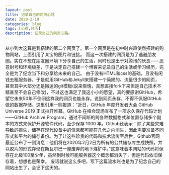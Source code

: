 ```yaml
---
layout: post
title: 记录自己的网页心路
date: 2020-2-19
categories: blog
tags: [心得,经历]
description: 记录自己的网页心路。
---
```


从小到大这算是我搭建的第二个网页了。第一个网页是在初中时兴趣使然搭建的购物网站，上面引用了某宝的图片和链接。
而这一次搭建的网页是为了逃避朋友圈。实在不想在朋友圈环境下分享自己的生活，同时也是出于对腾讯的厌恶——恶意封号和环境极差，于是决定自己搭建一个博客来记录自己的生活或学习经历，完全是为了纪念当下和分享给未来的自己。
由于没有HTML和css的基础，且没有闲钱去租服务器，于是就用GitHub和Jekyll来搭建一个简陋的、流量很少的网页，甚至其中大部分还是搬运的git模板(说来惭愧，真想直接fork下来但是自己技术不精甚至不会自己修改)，不过这也满足了我这小小的愿望，真的要感谢GitHub，希望它未来50年不倒闭这样我的网页也能永存。说到网页永存，不得不佩服GitHub做的数据存储。这里引用一则报道：“近日，GitHub 年度开发者大会 GitHub Universe 2019 正式拉开帷幕。GitHub 在峰会现场宣布了一项永久保存代码计划——GitHub Archive Program，通过不间断的跨各种数据格式和位置存储多个副本的方式来保护开源软件代码，至少保存 1000 年。Github还表示：除了某些灾难导致的损失，储存在现代设备中的信息都可能在几代之内消失，因此需要准备不同形式和平台的储存备份。为了让这些珍贵的代码和技术流传至后世，Github官网最近公布了一则消息：他们将在2020年2月2日为所有的公共储存库生成快照，并以胶片的形式存储在斯瓦尔巴一座废弃的地下煤矿中。”这意味着本网站的代码将保存在北极100至少年，虽然到时候可能服务器这个概念都消失了，但是代码依旧保存着，想想也是荣幸。
废话就说这么多吧，写下这篇流水账也是为了纪念自己的网站出生了，会记下这天的。














